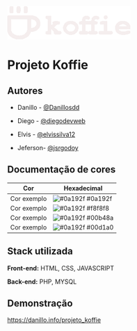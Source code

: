 
![Logo](https://github.com/jsrgodoy/projeto_koffie/blob/main/src/logo_white.png?raw=true)


# Projeto Koffie


## Autores

* Danillo - [@Danillosdd](https://www.github.com/Danillosdd)

* Diego - [@diegodevweb](https://www.github.com/diegodevweb)

* Elvis - [@elvissilva12](https://www.github.com/elvissilva12)

* Jeferson- [@jsrgodoy](https://www.github.com/jsrgodoy)



## Documentação de cores

| Cor               | Hexadecimal                                                |
| ----------------- | ---------------------------------------------------------------- |
| Cor exemplo       | ![#0a192f](https://via.placeholder.com/10/0a192f?text=+) #0a192f |
| Cor exemplo       | ![#0a192f](https://via.placeholder.com/10/0a192f?text=+) #f8f8f8 |
| Cor exemplo       | ![#0a192f](https://via.placeholder.com/10/0a192f?text=+) #00b48a |
| Cor exemplo       | ![#0a192f](https://via.placeholder.com/10/0a192f?text=+) #00d1a0 |


## Stack utilizada

**Front-end:** HTML, CSS, JAVASCRIPT

**Back-end:** PHP, MYSQL


## Demonstração


https://danillo.info/projeto_koffie
